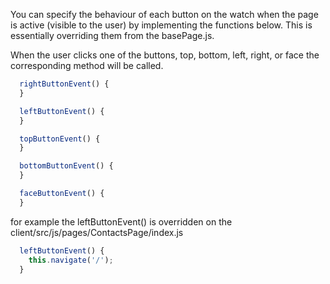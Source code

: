 You can specify the behaviour of each button on the watch when the page is active (visible to the user) by implementing the functions below. This is essentially overriding them from the basePage.js.

When the user clicks one of the buttons, top, bottom, left, right, or face the corresponding method will be called.

```javascript
  rightButtonEvent() {
  }

  leftButtonEvent() {
  }

  topButtonEvent() {
  }

  bottomButtonEvent() {
  }

  faceButtonEvent() {
  }
```
for example the leftButtonEvent() is overridden on the client/src/js/pages/ContactsPage/index.js
```javascript
  leftButtonEvent() {
    this.navigate('/');
  }
```